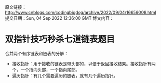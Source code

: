 原文链接：http://www.cnblogs.com/codingbigdog/archive/2022/09/04/16656008.html
提交日期：Sun, 04 Sep 2022 12:36:00 GMT
博文内容：
# 双指针技巧秒杀七道链表题目
合并两个有序链表和链表的分解：
- 接收指针：用于接收的链表是带头部的，以便于返回接收结果。接收指针有两个，一个指向头部，一个指向尾部。
- 遍历指针：有几个需要遍历的链表，就有几个遍历指针。
